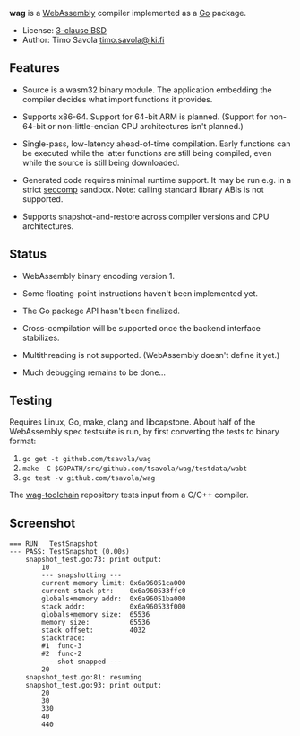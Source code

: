 **wag** is a [WebAssembly](http://webassembly.org) compiler implemented as a
[Go](https://golang.org) package.

- License: [3-clause BSD](LICENSE)
- Author: Timo Savola <timo.savola@iki.fi>


Features
--------

- Source is a wasm32 binary module.  The application embedding the compiler
  decides what import functions it provides.

- Supports x86-64.  Support for 64-bit ARM is planned.  (Support for non-64-bit
  or non-little-endian CPU architectures isn't planned.)

- Single-pass, low-latency ahead-of-time compilation.  Early functions can be
  executed while the latter functions are still being compiled, even while the
  source is still being downloaded.

- Generated code requires minimal runtime support.  It may be run e.g. in a
  strict [seccomp](https://en.wikipedia.org/wiki/Seccomp) sandbox.
  Note: calling standard library ABIs is not supported.

- Supports snapshot-and-restore across compiler versions and CPU architectures.


Status
------

- WebAssembly binary encoding version 1.

- Some floating-point instructions haven't been implemented yet.

- The Go package API hasn't been finalized.

- Cross-compilation will be supported once the backend interface stabilizes.

- Multithreading is not supported.  (WebAssembly doesn't define it yet.)

- Much debugging remains to be done...


Testing
-------

Requires Linux, Go, make, clang and libcapstone.  About half of the WebAssembly
spec testsuite is run, by first converting the tests to binary format:

1. `go get -t github.com/tsavola/wag`
2. `make -C $GOPATH/src/github.com/tsavola/wag/testdata/wabt`
3. `go test -v github.com/tsavola/wag`

The [wag-toolchain](https://github.com/tsavola/wag-toolchain) repository tests
input from a C/C++ compiler.


Screenshot
----------

```
=== RUN   TestSnapshot
--- PASS: TestSnapshot (0.00s)
	snapshot_test.go:73: print output:
		10
		--- snapshotting ---
		current memory limit: 0x6a96051ca000
		current stack ptr:    0x6a960533ffc0
		globals+memory addr:  0x6a96051ba000
		stack addr:           0x6a960533f000
		globals+memory size:  65536
		memory size:          65536
		stack offset:         4032
		stacktrace:
		#1  func-3
		#2  func-2
		--- shot snapped ---
		20
	snapshot_test.go:81: resuming
	snapshot_test.go:93: print output:
		20
		30
		330
		40
		440
```
